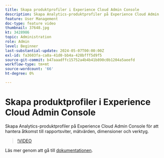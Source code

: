```yaml
---
title: Skapa produktprofiler i Experience Cloud Admin Console
description: Skapa Analytics-produktprofiler på Experience Cloud Admin Console för att hantera åtkomst till rapportsviter, mätvärden, dimensioner och verktyg.
feature: User Management
doc-type: feature video
thumbnail: 37648.jpg
kt: 3428986
topic: Administration
role: Admin
level: Beginner
last-substantial-update: 2024-05-07T00:00:00Z
exl-id: fa3603fa-ca8a-41d0-bb4a-428bfff5d9f5
source-git-commit: b47aaadffc15752a4b4b41b890c0b1204a5aeefd
workflow-type: tm+mt
source-wordcount: '66'
ht-degree: 0%

---
```


# Skapa produktprofiler i Experience Cloud Admin Console

Skapa Analytics-produktprofiler på Experience Cloud Admin Console för att hantera åtkomst till rapportsviter, mätvärden, dimensioner och verktyg.

>[!VIDEO](https://video.tv.adobe.com/v/3428986/?learn=on)

Läs mer genom att gå till [dokumentationen](https://experienceleague.adobe.com/en/docs/analytics/admin/admin-console/permissions/product-profile).
